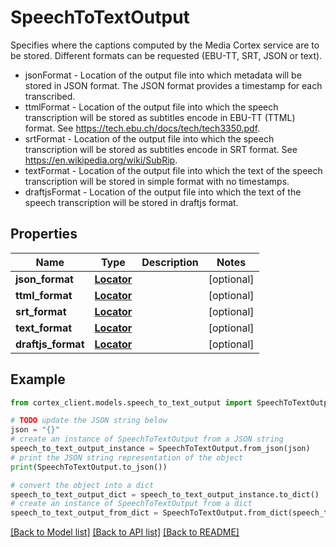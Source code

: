 # SpeechToTextOutput

Specifies where the captions computed by the Media Cortex service are to be stored.  Different formats can be requested (EBU-TT, SRT, JSON or text). <ul> <li>jsonFormat - Location of the output file into which metadata will be stored in JSON format.  The JSON format provides a timestamp for each transcribed. </li> <li>ttmlFormat - Location of the output file into which the speech transcription will be stored as subtitles encode in EBU-TT (TTML) format.  See https://tech.ebu.ch/docs/tech/tech3350.pdf. </li> <li>srtFormat - Location of the output file into which the speech transcription will be stored as subtitles encode in SRT format. See https://en.wikipedia.org/wiki/SubRip. </li> <li>textFormat - Location of the output file into which the text of the speech transcription will be stored in simple format with no timestamps. </li> <li>draftjsFormat - Location of the output file into which the text of the speech transcription will be stored in draftjs format. </li> </ul>

## Properties

Name | Type | Description | Notes
------------ | ------------- | ------------- | -------------
**json_format** | [**Locator**](Locator.md) |  | [optional] 
**ttml_format** | [**Locator**](Locator.md) |  | [optional] 
**srt_format** | [**Locator**](Locator.md) |  | [optional] 
**text_format** | [**Locator**](Locator.md) |  | [optional] 
**draftjs_format** | [**Locator**](Locator.md) |  | [optional] 

## Example

```python
from cortex_client.models.speech_to_text_output import SpeechToTextOutput

# TODO update the JSON string below
json = "{}"
# create an instance of SpeechToTextOutput from a JSON string
speech_to_text_output_instance = SpeechToTextOutput.from_json(json)
# print the JSON string representation of the object
print(SpeechToTextOutput.to_json())

# convert the object into a dict
speech_to_text_output_dict = speech_to_text_output_instance.to_dict()
# create an instance of SpeechToTextOutput from a dict
speech_to_text_output_from_dict = SpeechToTextOutput.from_dict(speech_to_text_output_dict)
```
[[Back to Model list]](../README.md#documentation-for-models) [[Back to API list]](../README.md#documentation-for-api-endpoints) [[Back to README]](../README.md)


